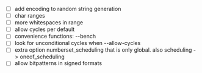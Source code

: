 - [ ] add encoding to random string generation
- [ ] char ranges
- [ ] more whitespaces in range
- [ ] allow cycles per default
- [ ] convenience functions: --bench
- [ ] look for unconditional cycles when --allow-cycles
- [ ] extra option numberset_scheduling that is only global. also scheduling -> oneof_scheduling
- [ ] allow bitpatterns in signed formats
